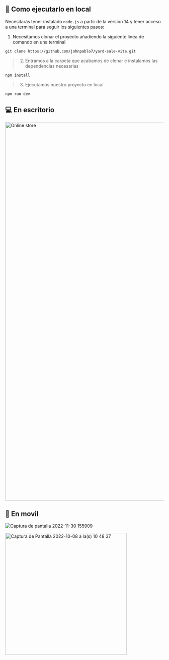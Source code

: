 ## 🚀 Como ejecutarlo en local

Necesitarás tener instalado `node.js` a partir de la versión 14 y tener acceso a una terminal para seguir los siguientes pasos:

>

1. Necesitamos clonar el proyecto añadiendo la siguiente linea de comando en una terminal

```
git clone https://github.com/johnpablo7/yard-sale-vite.git
```

> 2. Entramos a la carpeta que acabamos de clonar e instalamos las dependencias necesarias

```
npm install
```

> 3. Ejecutamos nuestro proyecto en local

```
npm run dev
```

## 💻 En escritorio

<img width="1200" alt="Online store" src="https://user-images.githubusercontent.com/50961956/194718488-5d9ecd27-4e8e-4ac2-a452-37a80f448339.png">

## 📱 En movil

![Captura de pantalla 2022-11-30 155909](https://user-images.githubusercontent.com/80083262/204907386-939bb6f4-a8c2-4bc9-8e7b-1b024c6a9c08.jpg)

<img width="386" alt="Captura de Pantalla 2022-10-08 a la(s) 10 48 37" src="https://user-images.githubusercontent.com/50961956/194718545-a4edbb8a-36bc-4a89-b4e3-832d1260b802.png">
